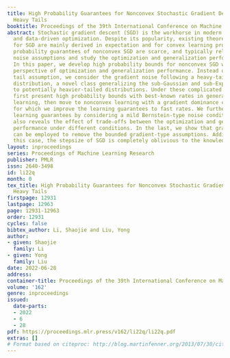 ```yaml
---
title: High Probability Guarantees for Nonconvex Stochastic Gradient Descent with
  Heavy Tails
booktitle: Proceedings of the 39th International Conference on Machine Learning
abstract: Stochastic gradient descent (SGD) is the workhorse in modern machine learning
  and data-driven optimization. Despite its popularity, existing theoretical guarantees
  for SGD are mainly derived in expectation and for convex learning problems. High
  probability guarantees of nonconvex SGD are scarce, and typically rely on “light-tail”
  noise assumptions and study the optimization and generalization performance separately.
  In this paper, we develop high probability bounds for nonconvex SGD with a joint
  perspective of optimization and generalization performance. Instead of the light
  tail assumption, we consider the gradient noise following a heavy-tailed sub-Weibull
  distribution, a novel class generalizing the sub-Gaussian and sub-Exponential families
  to potentially heavier-tailed distributions. Under these complicated settings, we
  first present high probability bounds with best-known rates in general nonconvex
  learning, then move to nonconvex learning with a gradient dominance curvature condition,
  for which we improve the learning guarantees to fast rates. We further obtain sharper
  learning guarantees by considering a mild Bernstein-type noise condition. Our analysis
  also reveals the effect of trade-offs between the optimization and generalization
  performance under different conditions. In the last, we show that gradient clipping
  can be employed to remove the bounded gradient-type assumptions. Additionally, in
  this case, the stepsize of SGD is completely oblivious to the knowledge of smoothness.
layout: inproceedings
series: Proceedings of Machine Learning Research
publisher: PMLR
issn: 2640-3498
id: li22q
month: 0
tex_title: High Probability Guarantees for Nonconvex Stochastic Gradient Descent with
  Heavy Tails
firstpage: 12931
lastpage: 12963
page: 12931-12963
order: 12931
cycles: false
bibtex_author: Li, Shaojie and Liu, Yong
author:
- given: Shaojie
  family: Li
- given: Yong
  family: Liu
date: 2022-06-28
address:
container-title: Proceedings of the 39th International Conference on Machine Learning
volume: '162'
genre: inproceedings
issued:
  date-parts:
  - 2022
  - 6
  - 28
pdf: https://proceedings.mlr.press/v162/li22q/li22q.pdf
extras: []
# Format based on citeproc: http://blog.martinfenner.org/2013/07/30/citeproc-yaml-for-bibliographies/
---
```

